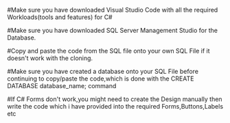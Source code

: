 #Make sure you have downloaded Visual Studio Code with all the required Workloads(tools and features) for C#

#Make sure you have downloaded SQL Server Management Studio for the Database.

#Copy and paste the code from the SQL file onto your own SQL File if it doesn't work with the cloning.

#Make sure you have created a database onto your SQL File before continuing to copy/paste the code,which is done with the CREATE DATABASE database_name; command

#If C# Forms don't work,you might need to create the Design manually then write the code which i have provided into the required Forms,Buttons,Labels etc
